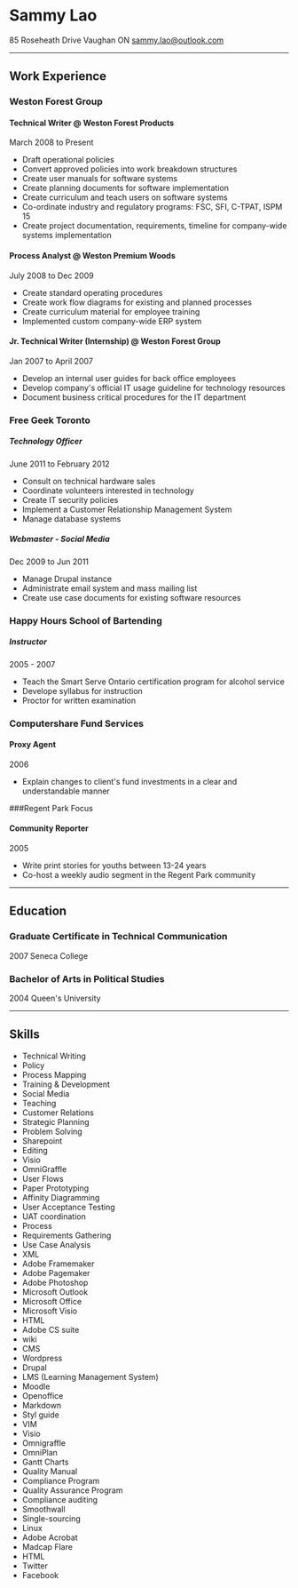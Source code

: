 # Sammy Lao
85 Roseheath Drive Vaughan ON 
sammy.lao@outlook.com

****

## Work Experience

### Weston Forest Group

#### Technical Writer @ Weston Forest Products
March 2008 to Present
* Draft operational policies
* Convert approved policies into work breakdown structures
* Create user manuals for software systems
* Create planning documents for software implementation
* Create curriculum and teach users on software systems
* Co-ordinate industry and regulatory programs: FSC, SFI, C-TPAT, ISPM 15
* Create project documentation, requirements, timeline for company-wide systems implementation 

#### Process Analyst @ Weston Premium Woods
July 2008 to Dec 2009
* Create standard operating procedures
* Create work flow diagrams for existing and planned processes
* Create curriculum material for employee training
* Implemented custom company-wide ERP system

#### Jr. Technical Writer (Internship) @ Weston Forest Group
Jan 2007 to April 2007
* Develop an internal user guides for back office employees
* Develop company's official IT usage guideline for technology resources
* Document business critical procedures for the IT department

### Free Geek Toronto

##### Technology Officer 
June 2011 to February 2012
* Consult on technical hardware sales
* Coordinate volunteers interested in technology
* Create IT security policies
* Implement a Customer Relationship Management System 
* Manage database systems

##### Webmaster - Social Media
Dec 2009 to Jun 2011
* Manage Drupal instance
* Administrate email system and mass mailing list
* Create use case documents for existing software resources

### Happy Hours School of Bartending

##### Instructor
2005 - 2007
* Teach the Smart Serve Ontario certification program for alcohol service
* Develope syllabus for instruction
* Proctor for written examination

### Computershare Fund Services
#### Proxy Agent
2006
* Explain changes to client's fund investments in a clear and understandable manner

###Regent Park Focus
#### Community Reporter
2005
* Write print stories for youths between 13-24 years
* Co-host a weekly audio segment in the Regent Park community

****

## Education

### Graduate Certificate in Technical Communication
2007
Seneca College

### Bachelor of Arts in Political Studies
2004
Queen's University

****

## Skills
* Technical Writing 
* Policy 
* Process Mapping 
* Training & Development 
* Social Media 
* Teaching 
* Customer Relations 
* Strategic Planning 
* Problem Solving
* Sharepoint 
* Editing
* Visio 
* OmniGraffle 
* User Flows 
* Paper Prototyping 
* Affinity Diagramming 
* User Acceptance Testing 
* UAT coordination 
* Process 
* Requirements Gathering 
* Use Case Analysis 
* XML 
* Adobe Framemaker
* Adobe Pagemaker
* Adobe Photoshop
* Microsoft Outlook
* Microsoft Office
* Microsoft Visio	
* HTML
* Adobe CS suite
* wiki
* CMS
* Wordpress
* Drupal
* LMS (Learning Management System)
* Moodle
* Openoffice
* Markdown
* Styl guide
* VIM
* Visio
* Omnigraffle
* OmniPlan
* Gantt Charts
* Quality Manual
* Compliance Program
* Quality Assurance Program
* Compliance auditing
* Smoothwall
* Single-sourcing
* Linux
* Adobe Acrobat
* Madcap Flare
* HTML
* Twitter
* Facebook

